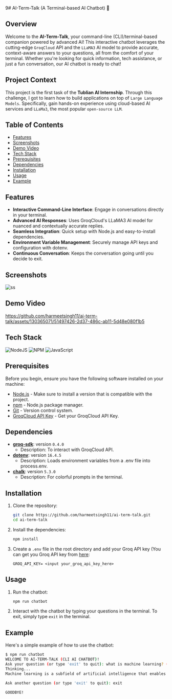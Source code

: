 9# AI-Term-Talk (A Terminal-based AI Chatbot) 🤖


## Overview

Welcome to the **AI-Term-Talk**, your command-line (CLI)/terminal-based companion powered by advanced AI! This interactive chatbot leverages the cutting-edge `GroqCloud` API and the `LLaMA3` AI model to provide accurate, context-aware answers to your questions, all from the comfort of your terminal. Whether you're looking for quick information, tech assistance, or just a fun conversation, our AI chatbot is ready to chat!

## Project Context

This project is the first task of the **Tublian AI Internship**. Through this challenge, I got to learn how to build applications on top of `Large Language Models`. Specifically, gain hands-on experience using cloud-based AI services and `LLaMa3`, the most popular `open-source LLM`.

## Table of Contents

- [Features](#features)
- [Screenshots](#screenshots)
- [Demo Video](#demo-video)
- [Tech Stack](#tech-stack)
- [Prerequisites](#prerequisites)
- [Dependencies](#dependencies) 
- [Installation](#installation)
- [Usage](#usage)
- [Example](#example)

## Features

- **Interactive Command-Line Interface**: Engage in conversations directly in your terminal.
- **Advanced AI Responses**: Uses GroqCloud's LLaMA3 AI model for nuanced and contextually accurate replies.
- **Seamless Integration**: Quick setup with Node.js and easy-to-install dependencies.
- **Environment Variable Management**: Securely manage API keys and configuration with dotenv.
- **Continuous Conversation**: Keeps the conversation going until you decide to exit.

## Screenshots

![ss](https://github.com/harmeetsingh11/ai-term-talk/assets/130365071/f4a0789e-49b4-4e0b-bf5e-15fd2ec0b187)

## Demo Video

https://github.com/harmeetsingh11/ai-term-talk/assets/130365071/51497426-2d37-486c-ab11-5d48e080f1b5

## Tech Stack

![NodeJS](https://img.shields.io/badge/node.js-6DA55F?style=for-the-badge&logo=node.js&logoColor=white)
![NPM](https://img.shields.io/badge/NPM-%23CB3837.svg?style=for-the-badge&logo=npm&logoColor=white)
![JavaScript](https://img.shields.io/badge/JavaScript-323330?style=for-the-badge&logo=javascript&logoColor=F7DF1E)

## Prerequisites

Before you begin, ensure you have the following software installed on your machine:

- [Node.js](https://nodejs.org/) - Make sure to install a version that is compatible with the project.
- [npm](https://www.npmjs.com/) - Node.js package manager.
- [Git](https://git-scm.com/) - Version control system.
- [GroqCloud API Key](https://console.groq.com/) - Get your GroqCloud API Key.

## Dependencies

- **[groq-sdk](https://www.npmjs.com/package/groq-sdk)**: version `0.4.0`
  - Description: To interact with GroqCloud API.
- **[dotenv](https://www.npmjs.com/package/dotenv)**: version `16.4.5`
  - Description: Loads environment variables from a .env file into process.env.
- **[chalk](https://www.npmjs.com/package/chalk)**: version `5.3.0`
  - Description:  For colorful prompts in the terminal.

## Installation

1. Clone the repository:
    ```sh
    git clone https://github.com/harmeetsingh11/ai-term-talk.git
    cd ai-term-talk
    ```

2. Install the dependencies:
    ```sh
    npm install
    ```

3. Create a `.env` file in the root directory and add your Groq API key (You can get you Groq API key from [here](https://console.groq.com/):
    ```plaintext
    GROQ_API_KEY= <input your_groq_api_key_here>
    ```

## Usage

1. Run the chatbot:
    ```sh
    npm run chatbot
    ```

2. Interact with the chatbot by typing your questions in the terminal. To exit, simply type `exit` in the terminal.

## Example

Here's a simple example of how to use the chatbot:

```sh
$ npm run chatbot
WELCOME TO AI-TERM-TALK (CLI AI CHATBOT)!
Ask your question (or type 'exit' to quit): what is machine learning? (explain in one line)
Thinking...
Machine learning is a subfield of artificial intelligence that enables computers to learn from data without being explicitly programmed, allowing them to recognize patterns, make predictions, and improve their performance over time.    

Ask another question (or type 'exit' to quit): exit

GOODBYE!
